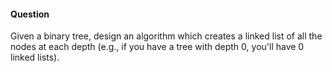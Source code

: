 #### Question

Given a binary tree, design an algorithm which creates a linked list of all the nodes at each depth (e.g., if you have a tree with depth 0, you'll have 0 linked lists).
